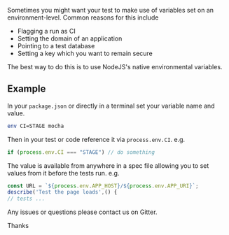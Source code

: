 Sometimes you might want your test to make use of variables set on an environment-level. Common reasons for this include
- Flagging a run as CI
- Setting the domain of an application
- Pointing to a test database
- Setting a key which you want to remain secure

The best way to do this is to use NodeJS's native environmental variables.

## Example

In your `package.json` or directly in a terminal set your variable name and value. 
```bash
env CI=STAGE mocha
```

Then in your test or code reference it via `process.env.CI`. e.g.
```javascript 
if (process.env.CI === "STAGE") // do something
```

The value is available from anywhere in a spec file allowing you to set values from it before the tests run. e.g.

```javascript
const URL = `${process.env.APP_HOST}/${process.env.APP_URI}`;
describe('Test the page loads',() { 
// tests ...
```

Any issues or questions please contact us on Gitter. 

Thanks
